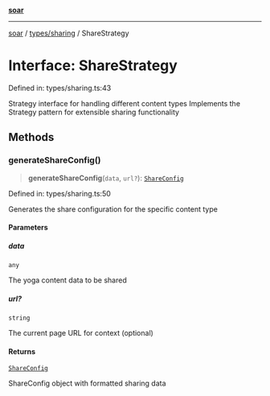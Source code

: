 [**soar**](../../../README.md)

***

[soar](../../../modules.md) / [types/sharing](../README.md) / ShareStrategy

# Interface: ShareStrategy

Defined in: types/sharing.ts:43

Strategy interface for handling different content types
Implements the Strategy pattern for extensible sharing functionality

## Methods

### generateShareConfig()

> **generateShareConfig**(`data`, `url?`): [`ShareConfig`](ShareConfig.md)

Defined in: types/sharing.ts:50

Generates the share configuration for the specific content type

#### Parameters

##### data

`any`

The yoga content data to be shared

##### url?

`string`

The current page URL for context (optional)

#### Returns

[`ShareConfig`](ShareConfig.md)

ShareConfig object with formatted sharing data

